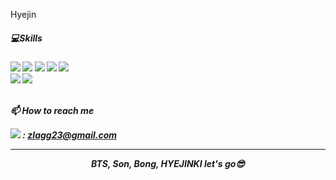 




Hyejin


<h5> 💻Skills <h5/>
<img src="https://img.shields.io/badge/Python-3776AB?style=flat&logo=Python&logoColor=yellow"/> <img src="https://img.shields.io/badge/Springboot-#6DB33F?style=flat&logo=springboot&logoColor=green"/> 
 <img src="https://img.shields.io/badge/C -A8B9CC?style=flat&logo=C&logoColor=white"/> <img src="https://img.shields.io/badge/C++-3178C6?style=flat&logo=c%2B%2B&logoColor=white"/> 
 <img src="https://img.shields.io/badge/JavaScript-F7DF1E?style=flat&logo=javascript&logoColor=black"/>
  <br/><img src="https://img.shields.io/badge/Arduino-00979D?style=flat&logo=Arduino&logoColor=white"/> <img src="https://img.shields.io/badge/Raspberry Pi-A22846?style=flat&logo=Raspberry Pi&logoColor=white"/> 
  
<br/>
<br/>
  
📫 How to reach me
 
<img src="https://img.shields.io/badge/Gmail-EA4335?style=flat&logo=Gamil&logo&link=zlagg23@gmail.com"/> : zlagg23@gmail.com



---
</div>
</div>
</div>
<div align=center>BTS, Son, Bong, HYEJINKI let's go😎</div>


<!--
**hyejinki/hyejinki** is a ✨ _special_ ✨ repository because its `README.md` (this file) appears on your GitHub profile.

Here are some ideas to get you started:

- 🔭 I’m currently working on ...
- 🌱 I’m currently learning ...
- 👯 I’m looking to collaborate on ...
- 🤔 I’m looking for help with ...
- 💬 Ask me about ...
- 📫 How to reach me: ...
- 😄 Pronouns: ...
- ⚡ Fun fact: ...
-->
